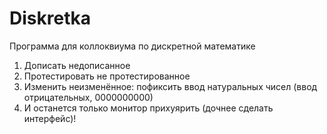 # Diskretka
Программа для коллоквиума по дискретной математике

1) Дописать недописанное
2) Протестировать не протестированное
3) Изменить неизменённое: пофиксить ввод натуральных чисел (ввод отрицательных, 0000000000)
4) И останется только монитор прихуярить (дочнее сделать интерфейс)!
